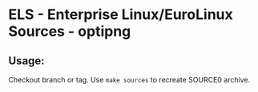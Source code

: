 # ELS - Enterprise Linux/EuroLinux Sources - optipng
 
## Usage:
  Checkout branch or tag. Use `make sources` to recreate  SOURCE0 archive.
